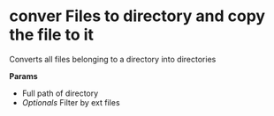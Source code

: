 # conver Files to directory and copy the file to it

Converts all files belonging to a directory into directories

**Params**
- Full path of directory
- *Optionals* Filter by ext files

